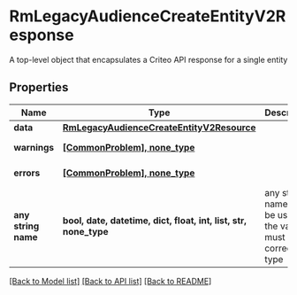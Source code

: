 # RmLegacyAudienceCreateEntityV2Response

A top-level object that encapsulates a Criteo API response for a single entity

## Properties
Name | Type | Description | Notes
------------ | ------------- | ------------- | -------------
**data** | [**RmLegacyAudienceCreateEntityV2Resource**](RmLegacyAudienceCreateEntityV2Resource.md) |  | [optional] 
**warnings** | [**[CommonProblem], none_type**](CommonProblem.md) |  | [optional] [readonly] 
**errors** | [**[CommonProblem], none_type**](CommonProblem.md) |  | [optional] [readonly] 
**any string name** | **bool, date, datetime, dict, float, int, list, str, none_type** | any string name can be used but the value must be the correct type | [optional]

[[Back to Model list]](../README.md#documentation-for-models) [[Back to API list]](../README.md#documentation-for-api-endpoints) [[Back to README]](../README.md)


